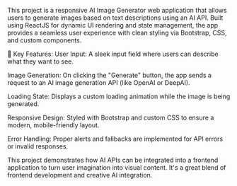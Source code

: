 This project is a responsive AI Image Generator web application that allows users to generate images based on text descriptions using an AI API. Built using ReactJS for dynamic UI rendering and state management, the app provides a seamless user experience with clean styling via Bootstrap, CSS, and custom components.

🔧 Key Features:
User Input: A sleek input field where users can describe what they want to see.

Image Generation: On clicking the "Generate" button, the app sends a request to an AI image generation API (like OpenAI or DeepAI).

Loading State: Displays a custom loading animation while the image is being generated.

Responsive Design: Styled with Bootstrap and custom CSS to ensure a modern, mobile-friendly layout.

Error Handling: Proper alerts and fallbacks are implemented for API errors or invalid responses.

This project demonstrates how AI APIs can be integrated into a frontend application to turn user imagination into visual content. It's a great blend of frontend development and creative AI integration.
